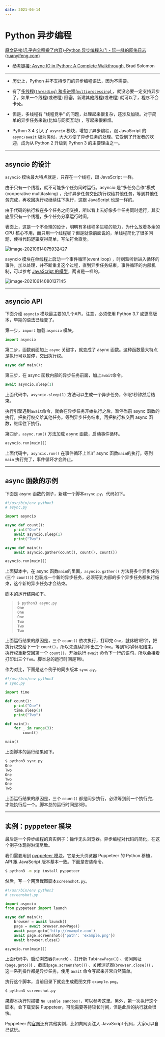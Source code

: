 ```yaml
---
date: 2021-06-14
---
```


# Python 异步编程

[原文链接(几乎完全照搬了内容)-Python 异步编程入门 - 阮一峰的网络日志 (ruanyifeng.com)](http://www.ruanyifeng.com/blog/2019/11/python-asyncio.html)

- [参考链接: Async IO in Python: A Complete Walkthrough](https://realpython.com/async-io-python/), Brad Solomon

-----

- 历史上，Python 并不支持专门的异步编程语法，因为不需要。
- 有了[多线程(`threading`) 和多进程(`multiprocessing`) ](https://timber.io/blog/multiprocessing-vs-multithreading-in-python-what-you-need-to-know/)，就没必要一定支持异步了。如果一个线程(或进程) 阻塞，新建其他线程(或进程) 就可以了，程序不会卡死。
- 但是，多线程有 "线程竞争" 的问题，处理起来很复杂，还涉及加锁。对于简单的异步任务来说(比如与网页互动) ，写起来很麻烦。

- Python 3.4 引入了 `asyncio` 模块，增加了异步编程，跟 JavaScript 的`async/await` 极为类似，大大方便了异步任务的处理。它受到了开发者的欢迎，成为从 Python 2 升级到 Python 3 的主要理由之一。

----

## asyncio 的设计

`asyncio` 模块最大特点就是，只存在一个线程，跟 JavaScript 一样。

由于只有一个线程，就不可能多个任务同时运行。asyncio 是"多任务合作"模式(cooperative multitasking) ，允许异步任务交出执行权给其他任务，等到其他任务完成，再收回执行权继续往下执行，这跟 JavaScript 也是一样的。

由于代码的执行权在多个任务之间交换，所以看上去好像多个任务同时运行，其实底层只有一个线程，多个任务分享运行时间。

表面上，这是一个不合理的设计，明明有多线程多进程的能力，为什么放着多余的 CPU 核心不用，而只用一个线程呢？但是就像前面说的，单线程简化了很多问题，使得代码逻辑变得简单，写法符合直觉。

![image-20210614075932427](http://cdn.ayusummer233.top/img/image-20210614075932427.png)

asyncio 模块在单线程上启动一个事件循环(event loop) ，时刻监听新进入循环的事件，加以处理，并不断重复这个过程，直到异步任务结束。事件循环的内部机制，可以参考 [JavaScript 的模型](https://wangdoc.com/javascript/async/general.html)，两者是一样的。

![image-20210614080137145](http://cdn.ayusummer233.top/img/image-20210614080137145.png)

----

## asyncio API

下面介绍 `asyncio` 模块最主要的几个API。注意，必须使用 Python 3.7 或更高版本，早期的语法已经变了。

第一步，`import` 加载 `asyncio` 模块。

```python
import asyncio
```

第二步，函数前面加上 `async` 关键字，就变成了 async 函数。这种函数最大特点是执行可以暂停，交出执行权。

```python
async def main():
```

第三步，在 async 函数内部的异步任务前面，加上`await`命令。

```python
await asyncio.sleep(1)
```

上面代码中，`asyncio.sleep(1)` 方法可以生成一个异步任务，休眠1秒钟然后结束。

执行引擎遇到`await`命令，就会在异步任务开始执行之后，暂停当前 async 函数的执行，把执行权交给其他任务。等到异步任务结束，再把执行权交回 async 函数，继续往下执行。

第四步，`async.run()` 方法加载 async 函数，启动事件循环。

```python
asyncio.run(main())
```

上面代码中，`asyncio.run()` 在事件循环上监听 async 函数`main`的执行。等到 `main` 执行完了，事件循环才会终止。

----

## async 函数的示例

下面是 async 函数的例子，新建一个脚本`async.py`，代码如下。

```python
#!/usr/bin/env python3
# async.py

import asyncio

async def count():
    print("One")
    await asyncio.sleep(1)
    print("Two")

async def main():
    await asyncio.gather(count(), count(), count())

asyncio.run(main())
```

上面脚本中，在 async 函数`main`的里面，`asyncio.gather()` 方法将多个异步任务(三个 `count()`) 包装成一个新的异步任务，必须等到内部的多个异步任务都执行结束，这个新的异步任务才会结束。

脚本的运行结果如下。

> ```bash
> $ python3 async.py
> One
> One
> One
> Two
> Two
> Two
> ```

上面运行结果的原因是，三个 `count()` 依次执行，打印完 `One`，就休眠1秒钟，把执行权交给下一个 `count()`，所以先连续打印出三个 `One`。等到1秒钟休眠结束，执行权重新交回第一个 `count()`，开始执行 `await` 命令下一行的语句，所以会接着打印出三个`Two`。脚本总的运行时间是1秒。

作为对比，下面是这个例子的同步版本 `sync.py`。

```python
#!/usr/bin/env python3
# sync.py

import time

def count():
    print("One")
    time.sleep(1)
    print("Two")

def main():
    for _ in range(3):
        count()

main()
```

上面脚本的运行结果如下。

```bash
$ python3 sync.py 
One
Two
One
Two
One
Two
```

上面运行结果的原因是，三个 `count()` 都是同步执行，必须等到前一个执行完，才能执行后一个。脚本总的运行时间是3秒。



---

## 实例：pyppeteer 模块

最后是一个异步编程的真实例子：操作无头浏览器。异步编程对代码的简化，在这个例子体现得淋漓尽致。

我们需要用到 [pyppeteer 模块](https://pypi.org/project/pyppeteer/)，它是无头浏览器 Puppeteer 的 Python 移植，API 跟 JavaScript 版本基本一致。下面是安装命令。

```bash
$ python3 -m pip install pyppeteer
```

然后，写一个网页截图脚本`screenshot.py`。

```python
#!/usr/bin/env python3
# screenshot.py

import asyncio
from pyppeteer import launch

async def main():
    browser = await launch()
    page = await browser.newPage()
    await page.goto('http://example.com')
    await page.screenshot({'path': 'example.png'})
    await browser.close()

asyncio.run(main())
```

上面代码中，启动浏览器(`launch`) 、打开新 Tab(`newPage()`) 、访问网址(`page.goto()`) 、截图(`page.screenshot()`) 、关闭浏览器(`browser.close()`) ，这一系列操作都是异步任务，使用 `await` 命令写起来非常自然简单。

执行这个脚本，当前目录下就会生成截图文件 `example.png`。

```bash
$ python3 screenshot.py
```

果脚本执行时报错 `No usable sandbox!`，可以参考[这里](https://github.com/GoogleChrome/puppeteer/blob/master/docs/troubleshooting.md#setting-up-chrome-linux-sandbox)。另外，第一次执行这个脚本，会下载安装 Puppeteer，可能需要等待较长时间，但是此后的执行就会很快。

Pyppeteer 的[官网](https://miyakogi.github.io/pyppeteer/)还有其他实例，比如向网页注入 JavaScript 代码，大家可以自己试玩。

